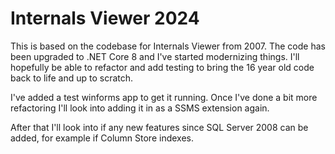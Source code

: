 # Internals Viewer 2024

This is based on the codebase for Internals Viewer from 2007. The code has been upgraded to .NET Core 8 and I've started modernizing things. I'll hopefully be able to refactor and add testing to bring the 16 year old code back to life and up to scratch.

I've added a test winforms app to get it running. Once I've done a bit more refactoring I'll look into adding it in as a SSMS extension again.

After that I'll look into if any new features since SQL Server 2008 can be added, for example if Column Store indexes.
